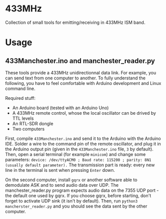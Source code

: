# 433MHz
Collection of small tools for emitting/receiving in 433MHz ISM band.

# Usage
## 433Manchester.ino and manchester_reader.py
These tools provide a 433MHz unidirectionnal data link. For example, you can send text from one computer to another. To fully understand the following, you have to feel comfortable with Arduino development and Linux command line.

Required stuff:
  - An Arduino board (tested with an Arduino Uno)
  - A 433MHz remote control, whose the local oscillator can be drived by TTL levels
  - An RTL-SDR dongle
  - Two computers

First, compile `433Manchester.ino` and send it to the Arduino with the Arduino IDE. Solder a wire to the command pin of the remote oscillator, and plug it in the Arduino output pin (given in the `433Manchester.ino` file, `3` by default). Then, open a serial terminal (for example `minicom`) and change some parameters: `device: /dev/ttyACM0 ; Baud rate: 115200 ; parity: 8N1 (usually default parameter).` The transmission part is ready: every new line in the terminal is sent when pressing `Enter` down.

On the second computer, install `gqrx` or another software able to demodulate ASK and to send audio data over UDP. The manchester_reader.py program expects audio data on the 7355 UDP port - the default one used by gqrx. If you choose gqrx, before starting, don't forget to activate UDP sink (it isn't by default). Then, run `python3 mancherster_reader.py` and you should see the data sent by the other computer.
